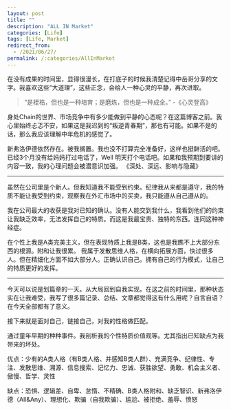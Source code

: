 ```yaml
---
layout: post
title: ""
description: "ALL IN Market"
categories: [Life]
tags: [Life, Market]
redirect_from:
  - /2021/06/27/
permalink: /:categories/AllInMarket
---
```


在没有成果的时间里，显得很漫长，在打底子的时候我清楚记得中岳哥分享的文字。我喜欢这些“大道理”，这些正念，会给人一种心灵的平静，再次进取。

>“是桎梏，但也是一种培育；是磨炼，但也是一种成全。” -《心灵登高》

身处Chain的世界、市场竞争中有多少能做到平静的心态呢？在这篇博客之前。我心里始终忐忑不安，如果这是我迟到的“叛逆青春期”，那也有可能。如果不是的话，那么我应该理解中年危机的感觉了。

新弗洛伊德依然存在。被我搁置。我也没不打算完全准备好，这样也挺鲜活的吧。已经3个月没有给妈妈打过电话了，Well 明天打个电话吧。如果和我预期到要讲的内容一致，我的心理问题会被潜意识加强。 《深处、深远、影响与隐藏》

****

虽然在公司里是个新人。但我知道我不能受到约束。纪律我从来都是遵守，我的特质不能让我受到约束，观察我在外汇市场中的买卖，我只能遵从自己遵从的。

我在公司最大的收获是我对已知的确认。没有人能交到我什么，我看到他们的约束让我缺乏效率，无法发挥自己的特质。而这是我最宝贵、独特的东西。连同这种神经症。

在个性上我是A类完美主义，但在表现特质上我是B类，这也是我瞧不上大部分东西的根源。附和让我很累。
我属于发散思维人格，在横向拓展方面，快过很多人。但在精细化方面不如大部分人。正确认识自己。拥有自己的行为模式，让自己的特质更好的发挥。

****

今天可以说是划篇章的一天。从大局回到自我实现。在这之前的时间里，那种状态实在让我难受，我写了很多篇记录、总结、文章都觉得这有什么用呢？自言自语？在今天全部都有了意义。

接下来就是面对自己，链接自己，对我的性格做匹配。

通过童年早期的种种事件。我剖析我的个性特质价值观等。尤其指出已知缺点为我带来的坏处。

优点：少有的A类人格（有B类人格、并感知B类人群）、充满竞争、纪律性、专注、发散思维、溯源、信息搜索、记忆力、忠诚、获胜欲望、勇敢、机会主义者、傲慢、哲学、灵性

缺点：恐惧、逻辑差、自卑、怠惰、不精确、B类人格附和、缺乏智识、新弗洛伊德（All&Any）、理想化、欺骗（自我欺骗）、尴尬、被拒绝、羞辱、愤怒



